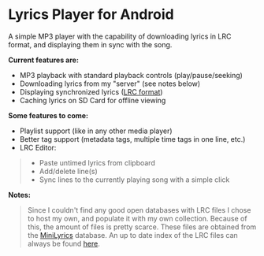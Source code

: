 Lyrics Player for Android
=========================

A simple MP3 player with the capability of downloading lyrics in LRC format, and displaying them in sync with the song.

**Current features are:**
- MP3 playback with standard playback controls (play/pause/seeking)
- Downloading lyrics from my "server" (see notes below)
- Displaying synchronized lyrics ([LRC format][1])
- Caching lyrics on SD Card for offline viewing

**Some features to come:**
- Playlist support (like in any other media player)
- Better tag support (metadata tags, multiple time tags in one line, etc.)
- LRC Editor: 

> - Paste untimed lyrics from clipboard
> - Add/delete line(s)
> - Sync lines to the currently playing song with a simple click

**Notes:**
> Since I couldn't find any good open databases with LRC files I chose to host my own, and populate it with my own collection. Because of this, the amount of files is pretty scarce.
> These files are obtained from the [MiniLyrics][2] database.
> An up to date index of the LRC files can always be found [here][3].


  [1]: http://en.wikipedia.org/wiki/LRC_(file_format)
  [2]: http://www.crintsoft.com/
  [3]: http://mrolcsi.orgfree.com/lrc
